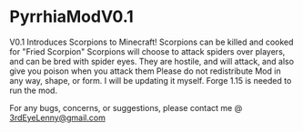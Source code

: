 # PyrrhiaModV0.1
V0.1 Introduces Scorpions to Minecraft! Scorpions can be killed and cooked for "Fried Scorpion" Scorpions will choose to attack spiders over players, and can be bred with spider eyes. They are hostile, and will attack, and also give you poison when you attack them
Please do not redistribute Mod in any way, shape, or form. I will be updating it myself. Forge 1.15 is needed to run the mod.

For any bugs, concerns, or suggestions, please contact me @ 3rdEyeLenny@gmail.com
